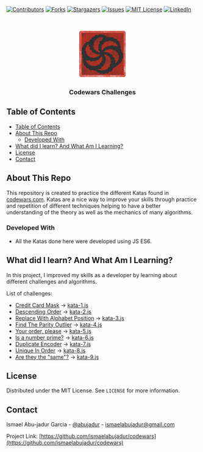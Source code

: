 <!-- PROJECT SHIELDS -->
<!--
*** I'm using markdown "reference style" links for readability.
*** Reference links are enclosed in brackets [ ] instead of parentheses ( ).
*** See the bottom of this document for the declaration of the reference variables
*** for contributors-url, forks-url, etc. This is an optional, concise syntax you may use.
*** https://www.markdownguide.org/basic-syntax/#reference-style-links
-->

[![Contributors][contributors-shield]][contributors-url]
[![Forks][forks-shield]][forks-url]
[![Stargazers][stars-shield]][stars-url]
[![Issues][issues-shield]][issues-url]
[![MIT License][license-shield]][license-url]
[![LinkedIn][linkedin-shield]][linkedin-url]

<!-- PROJECT LOGO -->
<br />
<p align="center">
  <a href="https://github.com/ismaelabujadur/codewars">
    <img src="images/logo.png" alt="Logo" width="128" height="128">
  </a>

  <h3 align="center">Codewars Challenges</h3>
</p>

<!-- TABLE OF CONTENTS -->

## Table of Contents

- [Table of Contents](#table-of-contents)
- [About This Repo](#about-this-repo)
  - [Developed With](#developed-with)
- [What did I learn? And What Am I Learning?](#what-did-i-learn-and-what-am-i-learning)
- [License](#license)
- [Contact](#contact)

<!-- ABOUT THE PROJECT -->

## About This Repo

This repository is created to practice the different Katas found in [codewars.com](https://www.codewars.com/). Katas are a nice way to improve your skills through practice and repetition of different techniques helping to have a better understanding of the theory as well as the mechanics of many algorithms.

### Developed With

- All the Katas done here were developed using JS ES6.

<!-- WHAT DID I LEARN -->
## What did I learn? And What Am I Learning?

In this project, I improved my skills as a developer by learning about different challenges and algorithms.

List of challenges:

- [Credit Card Mask](https://www.codewars.com/kata/5412509bd436bd33920011bc) -> [kata-1.js](kata-1.js)
- [Descending Order](https://www.codewars.com/kata/5467e4d82edf8bbf40000155) -> [kata-2.js](kata-2.js)
- [Replace With Alphabet Position](https://www.codewars.com/kata/546f922b54af40e1e90001da) -> [kata-3.js](kata-3.js)
- [Find The Parity Outlier](https://www.codewars.com/kata/5526fc09a1bbd946250002dc) -> [kata-4.js](kata-4.js)
- [Your order, please](https://www.codewars.com/kata/55c45be3b2079eccff00010f) -> [kata-5.js](kata-5.js)
- [Is a number prime?](https://www.codewars.com/kata/5262119038c0985a5b00029f) -> [kata-6.js](kata-6.js)
- [Duplicate Encoder](https://www.codewars.com/kata/54b42f9314d9229fd6000d9c) -> [kata-7.js](kata-7.js)
- [Unique In Order](https://www.codewars.com/kata/54e6533c92449cc251001667) -> [kata-8.js](kata-8.js)
- [Are they the "same"?](https://www.codewars.com/kata/550498447451fbbd7600041c) -> [kata-9.js](kata-9.js)


<!-- LICENSE -->

## License

Distributed under the MIT License. See `LICENSE` for more information.

<!-- CONTACT -->

## Contact

Ismael Abu-jadur Garcia - [@abujadur](https://twitter.com/abujadur) - ismaelabujadur@gmail.com

Project Link: [https://github.com/ismaelabujadur/codewars](https://github.com/ismaelabujadur/codewars)

<!-- MARKDOWN LINKS & IMAGES -->

[contributors-shield]: https://img.shields.io/github/contributors/nowrie141/django_library?style=flat-square
[contributors-url]: https://github.com/ismaelabujadur/codewars/graphs/contributors
[forks-shield]: https://img.shields.io/github/forks/nowrie141/django_library.svg?style=flat-square
[forks-url]: https://github.com/ismaelabujadur/codewars/network/members
[stars-shield]: https://img.shields.io/github/stars/nowrie141/django_library.svg?style=flat-square
[stars-url]: https://github.com/ismaelabujadur/codewars/stargazers
[issues-shield]: https://img.shields.io/github/issues/nowrie141/django_library.svg?style=flat-square
[issues-url]: https://github.com/ismaelabujadur/codewars/issues
[license-shield]: https://img.shields.io/github/license/nowrie141/django_library.svg?style=flat-square
[license-url]: https://github.com/ismaelabujadur/codewars/blob/master/LICENSE.txt
[linkedin-shield]: https://img.shields.io/badge/-LinkedIn-black.svg?style=flat-square&logo=linkedin&colorB=555
[linkedin-url]: https://linkedin.com/in/ismael-abu-jadur-garcía-809154a6
